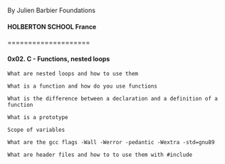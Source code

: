 
 
 By Julien Barbier
Foundations
#### HOLBERTON SCHOOL France

====================  



#### 0x02. C - Functions, nested loops

    What are nested loops and how to use them
    
    What is a function and how do you use functions
    
    What is the difference between a declaration and a definition of a function
    
    What is a prototype
    
    Scope of variables
    
    What are the gcc flags -Wall -Werror -pedantic -Wextra -std=gnu89
    
    What are header files and how to to use them with #include




 
